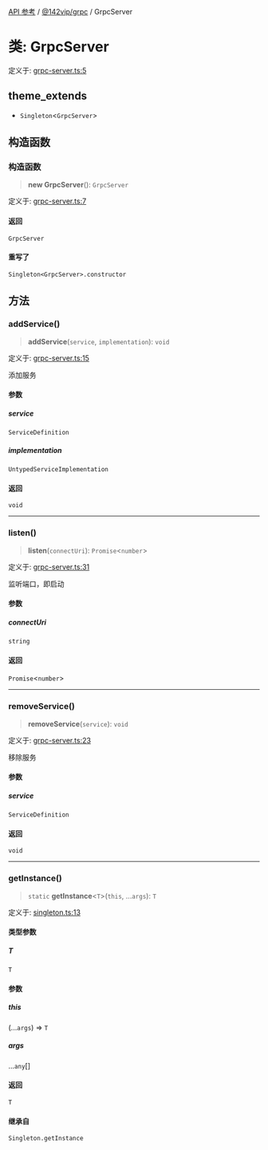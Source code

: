 [API 参考](../../../index.md) / [@142vip/grpc](../index.md) / GrpcServer

# 类: GrpcServer

定义于: [grpc-server.ts:5](https://github.com/142vip/core-x/blob/d59cdcda9f62fc93dcb0efb54c66772997c75711/packages/grpc/src/grpc-server.ts#L5)

## theme_extends

- `Singleton`\<`GrpcServer`\>

## 构造函数

### 构造函数

> **new GrpcServer**(): `GrpcServer`

定义于: [grpc-server.ts:7](https://github.com/142vip/core-x/blob/d59cdcda9f62fc93dcb0efb54c66772997c75711/packages/grpc/src/grpc-server.ts#L7)

#### 返回

`GrpcServer`

#### 重写了

`Singleton<GrpcServer>.constructor`

## 方法

### addService()

> **addService**(`service`, `implementation`): `void`

定义于: [grpc-server.ts:15](https://github.com/142vip/core-x/blob/d59cdcda9f62fc93dcb0efb54c66772997c75711/packages/grpc/src/grpc-server.ts#L15)

添加服务

#### 参数

##### service

`ServiceDefinition`

##### implementation

`UntypedServiceImplementation`

#### 返回

`void`

***

### listen()

> **listen**(`connectUri`): `Promise`\<`number`\>

定义于: [grpc-server.ts:31](https://github.com/142vip/core-x/blob/d59cdcda9f62fc93dcb0efb54c66772997c75711/packages/grpc/src/grpc-server.ts#L31)

监听端口，即启动

#### 参数

##### connectUri

`string`

#### 返回

`Promise`\<`number`\>

***

### removeService()

> **removeService**(`service`): `void`

定义于: [grpc-server.ts:23](https://github.com/142vip/core-x/blob/d59cdcda9f62fc93dcb0efb54c66772997c75711/packages/grpc/src/grpc-server.ts#L23)

移除服务

#### 参数

##### service

`ServiceDefinition`

#### 返回

`void`

***

### getInstance()

> `static` **getInstance**\<`T`\>(`this`, ...`args`): `T`

定义于: [singleton.ts:13](https://github.com/142vip/core-x/blob/d59cdcda9f62fc93dcb0efb54c66772997c75711/packages/grpc/src/singleton.ts#L13)

#### 类型参数

##### T

`T`

#### 参数

##### this

(...`args`) => `T`

##### args

...`any`[]

#### 返回

`T`

#### 继承自

`Singleton.getInstance`
